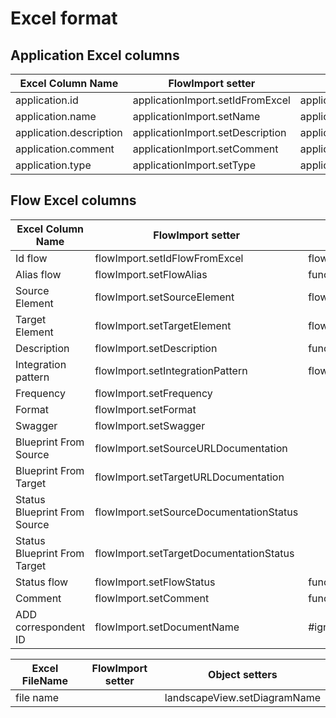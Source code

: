 # Excel format

## Application Excel columns

| Excel Column Name            | FlowImport setter                       | Object setters
|------------------------------|-----------------------------------------|----------------|
| application.id               | applicationImport.setIdFromExcel | application.setId |
| application.name             | applicationImport.setName | application.setName |
| application.description      | applicationImport.setDescription | application.setDescription |
| application.comment          | applicationImport.setComment | application.setComment  |
| application.type             | applicationImport.setType | application.setType |


## Flow Excel columns

| Excel Column Name            | FlowImport setter                       | Object setters
|------------------------------|-----------------------------------------|----------------|
| Id flow                      | flowImport.setIdFlowFromExcel           | flowInterface.setId |
| Alias flow                   | flowImport.setFlowAlias                 | functionalFlow.setId|
| Source Element               | flowImport.setSourceElement             | flowInterface.setSource |
| Target Element               | flowImport.setTargetElement             | flowInterface.setTarget |
| Description                  | flowImport.setDescription               | functionalFlow.setDescription |
| Integration pattern          | flowImport.setIntegrationPattern        | flowInterface.setProtocol |
| Frequency                    | flowImport.setFrequency                 | |
| Format                       | flowImport.setFormat                    | |
| Swagger                      | flowImport.setSwagger                   | | 
| Blueprint From Source        | flowImport.setSourceURLDocumentation    | |
| Blueprint From Target        | flowImport.setTargetURLDocumentation    | |
| Status Blueprint From Source | flowImport.setSourceDocumentationStatus | |
| Status Blueprint From Target | flowImport.setTargetDocumentationStatus | |
| Status flow                  | flowImport.setFlowStatus                | functionalFlow.setStatus |
| Comment                      | flowImport.setComment                   | functionalFlow.setComment |
| ADD correspondent ID         | flowImport.setDocumentName              | #ignored |

| Excel FileName    | FlowImport setter  | Object setters               |
|-------------------|--------------------|------------------------------|
| file name         |                    | landscapeView.setDiagramName | 